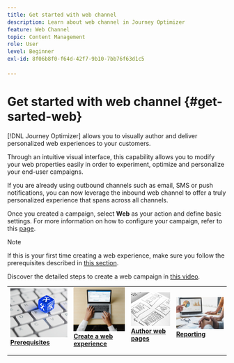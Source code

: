 ```yaml
---
title: Get started with web channel
description: Learn about web channel in Journey Optimizer
feature: Web Channel
topic: Content Management
role: User
level: Beginner
exl-id: 8f06b8f0-f64d-42f7-9b10-7bb76f63d1c5

---
```

# Get started with web channel {#get-sarted-web}

[!DNL Journey Optimizer] allows you to visually author and deliver personalized web experiences to your customers.

Through an intuitive visual interface, this capability allows you to modify your web properties easily in order to experiment, optimize and personalize your end-user campaigns.

If you are already using outbound channels such as email, SMS or push notifications, you can now leverage the inbound web channel to offer a truly personalized experience that spans across all channels.

Once you created a campaign, select **Web** as your action and define basic settings. For more information on how to configure your campaign, refer to this [page](../campaigns/create-campaign.md#configure).

>[!NOTE]
>
>If this is your first time creating a web experience, make sure you follow the prerequisites described in [this section](web-prerequisites.md).

Discover the detailed steps to create a web campaign in [this video](create-web.md#video).

<table style="table-layout:fixed"><tr style="border: 0;">
<td>
<a href="web-prerequisites.md">
<img alt="Lead" src="../assets/do-not-localize/web-prerequisites.jpg">
</a>
<div><a href="web-prerequisites.md"><strong>Prerequisites</strong>
</div>
<p>
</td>
<td>
<a href="create-web.md">
<img alt="Infrequent" src="../assets/do-not-localize/web-create.jpg">
</a>
<div>
<a href="create-web.md"><strong>Create a web experience</strong></a>
</div>
<p></td>
<td>
<a href="author-web.md">
<img alt="Validation" src="../assets/do-not-localize/web-design.jpg">
</a>
<div>
<a href="author-web.md"><strong>Author web pages</strong></a>
</div>
<p>
</td>
<td>
<a href="../reports/campaign-global-report.md#web-tab.md">
<img alt="Validation" src="../assets/do-not-localize/web-reporting.jpg">
</a>
<div>
<a href="../reports/campaign-global-report.md#web-tab"><strong>Reporting</strong></a>
</div>
<p>
</td>
</tr></table>


